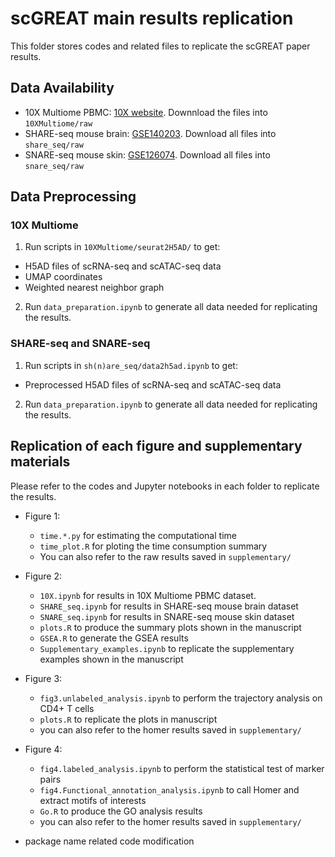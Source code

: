 # scGREAT main results replication
This folder stores codes and related files to replicate the scGREAT paper results.

## Data Availability
- 10X Multiome PBMC: [10X website](https://support.10xgenomics.com/single-cell-multiome-atac-gex/datasets/1.0.0/pbmc_granulocyte_sorted_10k). Downnload the files into ``10XMultiome/raw``
- SHARE-seq mouse brain: [GSE140203](https://www.ncbi.nlm.nih.gov/geo/query/acc.cgi?acc=GSE140203). Download all files into ``share_seq/raw``
- SNARE-seq mouse skin: [GSE126074](https://www.ncbi.nlm.nih.gov/geo/query/acc.cgi?acc=GSE126074). Download all files into ``snare_seq/raw``

## Data Preprocessing
### 10X Multiome
1. Run scripts in ``10XMultiome/seurat2H5AD/`` to get:
  - H5AD files of scRNA-seq and scATAC-seq data
  - UMAP coordinates
  - Weighted nearest neighbor graph
2. Run ``data_preparation.ipynb`` to generate all data needed for replicating the results.


### SHARE-seq and SNARE-seq
1. Run scripts in ``sh(n)are_seq/data2h5ad.ipynb`` to get:
  - Preprocessed H5AD files of scRNA-seq and scATAC-seq data

2. Run ``data_preparation.ipynb`` to generate all data needed for replicating the results.

## Replication of each figure and supplementary materials
Please refer to the codes and Jupyter notebooks in each folder to replicate the results.
- Figure 1:  
  - ``time.*.py`` for estimating the computational time
  - ``time_plot.R`` for ploting the time consumption summary
  - You can also refer to the raw results saved in ``supplementary/``
  
  
- Figure 2:  
  - ``10X.ipynb`` for results in 10X Multiome PBMC dataset.  
  - ``SHARE_seq.ipynb`` for results in SHARE-seq mouse brain dataset
  - ``SNARE_seq.ipynb`` for results in SNARE-seq mouse skin dataset
  - ``plots.R`` to produce the summary plots shown in the manuscript
  - ``GSEA.R`` to generate the GSEA results
  - ``Supplementary_examples.ipynb`` to replicate the supplementary examples shown in the manuscript
  
- Figure 3:
  - ``fig3.unlabeled_analysis.ipynb`` to perform the trajectory analysis on CD4+ T cells
  - ``plots.R`` to replicate the plots in manuscript
  - you can also refer to the homer results saved in ``supplementary/``
  
- Figure 4:
  - ``fig4.labeled_analysis.ipynb`` to perform the statistical test of marker pairs
  - ``fig4.Functional_annotation_analysis.ipynb`` to call Homer and extract motifs of interests
  - ``Go.R`` to produce the GO analysis results
  - you can also refer to the homer results saved in ``supplementary/``
  
* package name related code modification
